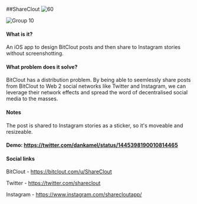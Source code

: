 ##ShareClout ![60](https://user-images.githubusercontent.com/83912435/137549607-e9eedc85-495f-44a5-a844-3914b6e264c4.png)


![Group 10](https://user-images.githubusercontent.com/83912435/137549298-48bdade2-2203-4256-a91a-4d0e2c7a50b7.png)

#### What is it?
An iOS app to design BitClout posts and then share to Instagram stories without screenshotting.

#### What problem does it solve?
BitClout has a distribution problem. 
By being able to seemlessly share posts from BitClout to Web 2 social networks like Twitter and Instagram, we can leverage their network effects and spread the word of decentralised social media to the masses. 

#### Notes
The post is shared to Instagram stories as a sticker, so it's moveable and resizeable.

#### Demo: https://twitter.com/dankamel/status/1445398190010814465

#### Social links
BitClout - https://bitclout.com/u/ShareClout


Twitter - https://twitter.com/shareclout


Instagram - https://www.instagram.com/sharecloutapp/
